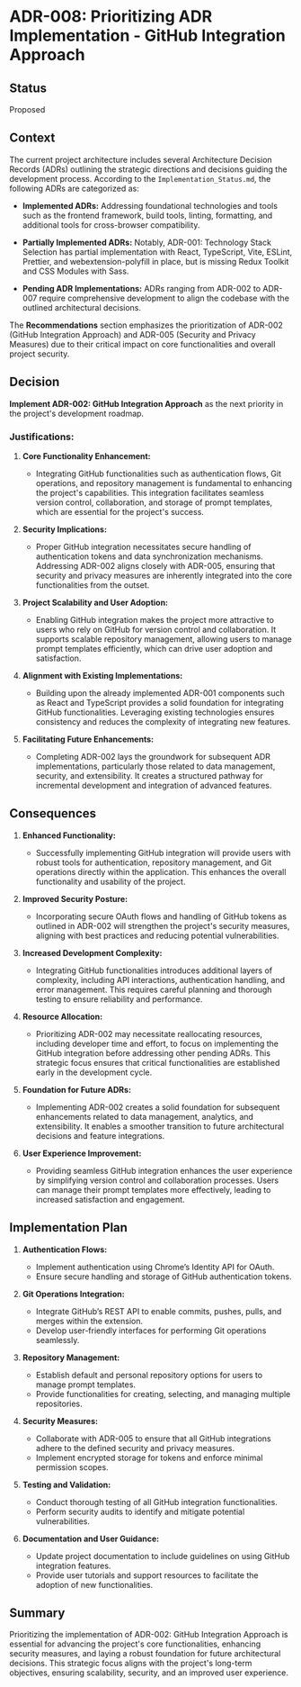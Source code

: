 # ADR-008: Prioritizing ADR Implementation - GitHub Integration Approach

## Status

Proposed

## Context

The current project architecture includes several Architecture Decision Records (ADRs) outlining the strategic directions and decisions guiding the development process. According to the `Implementation_Status.md`, the following ADRs are categorized as:

- **Implemented ADRs:** Addressing foundational technologies and tools such as the frontend framework, build tools, linting, formatting, and additional tools for cross-browser compatibility.
  
- **Partially Implemented ADRs:** Notably, ADR-001: Technology Stack Selection has partial implementation with React, TypeScript, Vite, ESLint, Prettier, and webextension-polyfill in place, but is missing Redux Toolkit and CSS Modules with Sass.

- **Pending ADR Implementations:** ADRs ranging from ADR-002 to ADR-007 require comprehensive development to align the codebase with the outlined architectural decisions.

The **Recommendations** section emphasizes the prioritization of ADR-002 (GitHub Integration Approach) and ADR-005 (Security and Privacy Measures) due to their critical impact on core functionalities and overall project security.

## Decision

**Implement ADR-002: GitHub Integration Approach** as the next priority in the project's development roadmap.

### Justifications:

1. **Core Functionality Enhancement:**
   - Integrating GitHub functionalities such as authentication flows, Git operations, and repository management is fundamental to enhancing the project's capabilities. This integration facilitates seamless version control, collaboration, and storage of prompt templates, which are essential for the project's success.

2. **Security Implications:**
   - Proper GitHub integration necessitates secure handling of authentication tokens and data synchronization mechanisms. Addressing ADR-002 aligns closely with ADR-005, ensuring that security and privacy measures are inherently integrated into the core functionalities from the outset.

3. **Project Scalability and User Adoption:**
   - Enabling GitHub integration makes the project more attractive to users who rely on GitHub for version control and collaboration. It supports scalable repository management, allowing users to manage prompt templates efficiently, which can drive user adoption and satisfaction.

4. **Alignment with Existing Implementations:**
   - Building upon the already implemented ADR-001 components such as React and TypeScript provides a solid foundation for integrating GitHub functionalities. Leveraging existing technologies ensures consistency and reduces the complexity of integrating new features.

5. **Facilitating Future Enhancements:**
   - Completing ADR-002 lays the groundwork for subsequent ADR implementations, particularly those related to data management, security, and extensibility. It creates a structured pathway for incremental development and integration of advanced features.

## Consequences

1. **Enhanced Functionality:**
   - Successfully implementing GitHub integration will provide users with robust tools for authentication, repository management, and Git operations directly within the application. This enhances the overall functionality and usability of the project.

2. **Improved Security Posture:**
   - Incorporating secure OAuth flows and handling of GitHub tokens as outlined in ADR-002 will strengthen the project's security measures, aligning with best practices and reducing potential vulnerabilities.

3. **Increased Development Complexity:**
   - Integrating GitHub functionalities introduces additional layers of complexity, including API interactions, authentication handling, and error management. This requires careful planning and thorough testing to ensure reliability and performance.

4. **Resource Allocation:**
   - Prioritizing ADR-002 may necessitate reallocating resources, including developer time and effort, to focus on implementing the GitHub integration before addressing other pending ADRs. This strategic focus ensures that critical functionalities are established early in the development cycle.

5. **Foundation for Future ADRs:**
   - Implementing ADR-002 creates a solid foundation for subsequent enhancements related to data management, analytics, and extensibility. It enables a smoother transition to future architectural decisions and feature integrations.

6. **User Experience Improvement:**
   - Providing seamless GitHub integration enhances the user experience by simplifying version control and collaboration processes. Users can manage their prompt templates more effectively, leading to increased satisfaction and engagement.

## Implementation Plan

1. **Authentication Flows:**
   - Implement authentication using Chrome’s Identity API for OAuth.
   - Ensure secure handling and storage of GitHub authentication tokens.

2. **Git Operations Integration:**
   - Integrate GitHub’s REST API to enable commits, pushes, pulls, and merges within the extension.
   - Develop user-friendly interfaces for performing Git operations seamlessly.

3. **Repository Management:**
   - Establish default and personal repository options for users to manage prompt templates.
   - Provide functionalities for creating, selecting, and managing multiple repositories.

4. **Security Measures:**
   - Collaborate with ADR-005 to ensure that all GitHub integrations adhere to the defined security and privacy measures.
   - Implement encrypted storage for tokens and enforce minimal permission scopes.

5. **Testing and Validation:**
   - Conduct thorough testing of all GitHub integration functionalities.
   - Perform security audits to identify and mitigate potential vulnerabilities.

6. **Documentation and User Guidance:**
   - Update project documentation to include guidelines on using GitHub integration features.
   - Provide user tutorials and support resources to facilitate the adoption of new functionalities.

## Summary

Prioritizing the implementation of ADR-002: GitHub Integration Approach is essential for advancing the project's core functionalities, enhancing security measures, and laying a robust foundation for future architectural decisions. This strategic focus aligns with the project's long-term objectives, ensuring scalability, security, and an improved user experience.